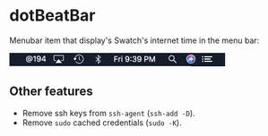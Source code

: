 #  dotBeatBar

Menubar item that display's Swatch's internet time in the menu bar:

![Screenshot](screenshot.png)

## Other features

- Remove ssh keys from `ssh-agent` (`ssh-add -D`).
- Remove `sudo` cached credentials (`sudo -K`).
